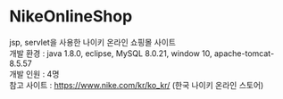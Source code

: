 # NikeOnlineShop
jsp, servlet을 사용한 나이키 온라인 쇼핑몰 사이트<br />
개발 환경 : java 1.8.0, eclipse, MySQL 8.0.21, window 10, apache-tomcat-8.5.57 <br />
개발 인원 : 4명<br />
참고 사이트 : https://www.nike.com/kr/ko_kr/ (한국 나이키 온라인 스토어)
